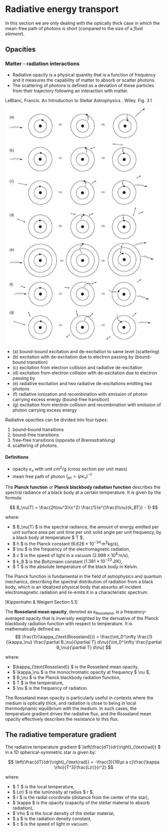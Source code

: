 # Radiative energy transport

In this section we are only dealing with the optically thick case in which the mean-free path of photons is short (compared to the size of a _fluid element_). 

## Opacities

### Matter - radiation interactions

* Radiative opacity is a physical quantity that is a function of frequency and it measures the capability of matter to absorb or scatter photons. 
* The scattering of photons is defined as a deviation of these particles from their trajectory following an interaction with matter.

LeBlanc, Francis. An Introduction to Stellar Astrophysics . Wiley. Fig. 3.1

![image-20240119131706963](3.Radiative_energy_ransport.assets/image-20240119131706963.png)



* (a) bound-bound excitation and de-excitation to same level (scattering)
* (b) excitation with de-excitation due to electron passing by (bound-bound transition)
* (c) excitation from electron collision and radiative de-excitation
* (d) excitation from electron collision with de-excitation due to electron passing by
* (e) radiative excitation and two radiative de-excitations emitting two photons
* (f) radiative ionization and recombination with emission of photon carrying excess energy (bound-free transition)
* (g) excitation from electron collision and recombination with emission of photon carrying excess energy

Radiative opacities can be divided into four types:

1. bound–bound transitions
2. bound–free transitions
3. free–free transitions (opposite of Bremsstrahlung)
4. scattering of photons.

#### Definitions

* opacity  $\kappa_\nu$ with unit $\mathrm{cm^2/g}$ (cross section per unit mass)
* mean free path of photon $l_\mathrm{ph} = (\rho \kappa_\nu)^{-1}$

The **Planck function** or **Planck blackbody radiation function** describes the spectral radiance of a black body at a certain temperature. It is given by the formula:

$$
B_\nu(T) = \frac{2h\nu^3}{c^2} \frac{1}{e^{\frac{h\nu}{k_BT}} - 1}
$$

where:
- $ B_\nu(T) $ is the spectral radiance, the amount of energy emitted per unit surface area per unit time per unit solid angle per unit frequency, by a black body at temperature $ T $,
- $ h $ is the Planck constant ($6.626 \times 10^{-34} \, \text{m}^2 \text{kg} / \text{s}$),
- $ \nu $ is the frequency of the electromagnetic radiation,
- $ c $ is the speed of light in a vacuum ($2.998 \times 10^8 \, \text{m/s}$),
- $ k_B $ is the Boltzmann constant ($1.381 \times 10^{-23} \, \text{J/K}$),
- $ T $ is the absolute temperature of the black body in Kelvin.

The Planck function is fundamental in the field of astrophysics and quantum mechanics, describing the spectral distribution of radiation from a black body, which is an idealized physical body that absorbs all incident electromagnetic radiation and re-emits it in a characteristic spectrum.

[Kippenhahn & Weigert Section 5.1]

The **Rosseland mean opacity**, denoted as $\kappa_{\text{Rosseland}}$, is a frequency-averaged opacity that is inversely weighted by the derivative of the Planck blackbody radiation function with respect to temperature. It is mathematically defined as:
$$
\frac{1}{\kappa_{\text{Rosseland}}} = \frac{\int_0^\infty \frac{1}{\kappa_\nu} \frac{\partial B_\nu}{\partial T} d\nu}{\int_0^\infty \frac{\partial B_\nu}{\partial T} d\nu}
$$

where:
- $\kappa_{\text{Rosseland}} $ is the Rosseland mean opacity,
- $ \kappa_\nu $ is the monochromatic opacity at frequency $ \nu $,
- $ B_\nu $ is the Planck blackbody radiation function,
- $ T $ is the temperature,
- $ \nu $ is the frequency of radiation.

The Rosseland mean opacity is particularly useful in contexts where the medium is optically thick, and radiation is close to being in local thermodynamic equilibrium with the medium. In such cases, the temperature gradient drives the radiative flux, and the Rosseland mean opacity effectively describes the resistance to this flux.



## The radiative temperature gradient

The radiative temperature gradient $ \left(\frac{dT}{dr}\right)_{\text{rad}} $ in a 1D spherical-symmetric star is given by:

$$
\left(\frac{dT}{dr}\right)_{\text{rad}} = -\frac{3}{16\pi a c}\frac{\kappa \rho}{T^3}\frac{L(r)}{r^2}
$$

where:
- $ T $ is the local temperature,
- $ L(r) $ is the luminosity at radius $ r $,
- $ r $ is the radial coordinate (distance from the center of the star),
- $ \kappa $ is the opacity (capacity of the stellar material to absorb radiation),
- $ \rho $ is the local density of the stellar material,
- $ a $ is the radiation density constant,
- $ c $ is the speed of light in vacuum.

